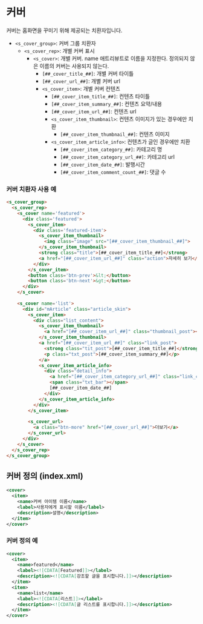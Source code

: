 # 커버

커버는 홈화면을 꾸미기 위해 제공되는 치환자입니다.

- `<s_cover_group>`: 커버 그룹 치환자
  - `<s_cover_rep>`: 개별 커버 표시
    - `<s_cover>`: 개별 커버. name 애트리뷰트로 이름을 지정한다. 정의되지 않은 이름의 커버는 사용되지 않는다.
      - `[##_cover_title_##]`: 개별 커버 타이틀
      - `[##_cover_url_##]`: 개별 커버 url
      - `<s_cover_item>`: 개별 커버 컨텐츠
        - `[##_cover_item_title_##]`: 컨텐츠 타이틀
        - `[##_cover_item_summary_##]`: 컨텐츠 요약/내용
        - `[##_cover_item_url_##]`: 컨텐츠 url
        - `<s_cover_item_thumbnail>`: 컨텐츠 이미지가 있는 경우에만 치환
          - `[##_cover_item_thumbnail_##]`: 컨텐츠 이미지
        - `<s_cover_item_article_info>`: 컨텐츠가 글인 경우에만 치환
          - `[##_cover_item_category_##]`: 카테고리 명
          - `[##_cover_item_category_url_##]`: 카테고리 url
          - `[##_cover_item_date_##]`: 발행시간
          - `[##_cover_item_comment_count_##]`: 댓글 수

### 커버 치환자 사용 예
```html
<s_cover_group>
  <s_cover_rep>
    <s_cover name='featured'>
      <div class='featured'>
        <s_cover_item>
          <div class='featured-item'>
            <s_cover_item_thumbnail>
              <img class="image" src="[##_cover_item_thumbnail_##]">
            </s_cover_item_thumbnail>
            <strong class="title">[##_cover_item_title_##]</strong>
            <a href="[##_cover_item_url_##]" class="action">자세히 보기</a>
          </div>
        </s_cover_item>
        <button class='btn-prev'>&lt;</button>
        <button class='btn-next'>&gt;</button>
      </div>
    </s_cover>
    
    <s_cover name='list'>
      <div id="mArticle" class="article_skin">
        <s_cover_item>
          <div class="list_content">
            <s_cover_item_thumbnail>
              <a href="[##_cover_item_url_##]" class="thumbnail_post"><img src="//i1.daumcdn.net/thumb/C148x148/?fname=[##_cover_item_thumbnail_##]"></a>
            </s_cover_item_thumbnail>
            <a href="[##_cover_item_url_##]" class="link_post">
              <strong class="tit_post">[##_cover_item_title_##]</strong>
              <p class="txt_post">[##_cover_item_summary_##]</p>
            </a>
            <s_cover_item_article_info>
              <div class="detail_info">
                <a href="[##_cover_item_category_url_##]" class="link_cate">[##_cover_item_category_##]</a>
                <span class="txt_bar"></span>
                [##_cover_item_date_##]
              </div>
            </s_cover_item_article_info>
          </div>
        </s_cover_item>
        
        <s_cover_url>
          <a class="btn-more" href="[##_cover_url_##]">더보기</a>
        </s_cover_url>
      </div>
    </s_cover>
  </s_cover_rep>
</s_cover_group>
```

## 커버 정의 (index.xml)

```xml
<cover>
  <item>
    <name>커버 아이템 이름</name>
    <label>사용자에게 표시할 이름</label>
    <description>설명</description>
  </item>
</cover>
```

### 커버 정의 예
```xml
<cover>
  <item>
    <name>featured</name>
    <label><![CDATA[Featured]]></label>
    <description><![CDATA[강조할 글을 표시합니다.]]></description>
  </item>
  <item>
    <name>list</name>
    <label><![CDATA[리스트]]></label>
    <description><![CDATA[글 리스트를 표시합니다.]]></description>
  </item>
</cover>
```
